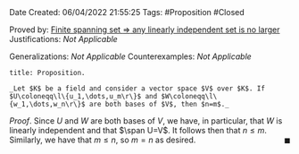 <br />
<br />

Date Created: 06/04/2022 21:55:25
Tags: #Proposition #Closed

Proved by: [Finite spanning set $\Rightarrow$ any linearly independent set is no larger](Finite%20spanning%20set%20implies%20any%20linearly%20independent%20set%20is%20no%20larger.md)
Justifications: _Not Applicable_

Generalizations: _Not Applicable_
Counterexamples: _Not Applicable_

``` ad-Proposition
title: Proposition.

_Let $K$ be a field and consider a vector space $V$ over $K$. If $U\coloneqq\l\{u_1,\dots,u_m\r\}$ and $W\coloneqq\l\{w_1,\dots,w_n\r\}$ are both bases of $V$, then $n=m$._

```

_Proof_. Since $U$ and $W$ are both bases of $V$, we have, in particular, that $W$ is linearly independent and that $\span U=V$. It follows then that $n\leq m$. Similarly, we have that $m\leq n$, so $m=n$ as desired.<span style="float:right;">$\blacksquare$</span>

